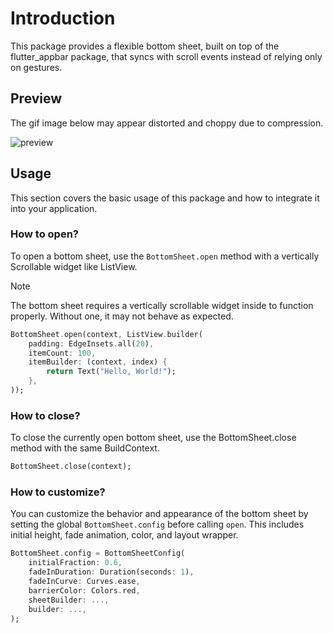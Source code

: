 # Introduction
This package provides a flexible bottom sheet, built on top of the flutter_appbar package, that syncs with scroll events instead of relying only on gestures.

## Preview
The gif image below may appear distorted and choppy due to compression.

![preview](https://github.com/user-attachments/assets/059081e1-a526-4545-bd7a-9d6fa482f458)

## Usage
This section covers the basic usage of this package and how to integrate it into your application.

### How to open?
To open a bottom sheet, use the `BottomSheet.open` method with a vertically Scrollable widget like ListView.

> [!NOTE]
> The bottom sheet requires a vertically scrollable widget inside to function properly. Without one, it may not behave as expected.

```dart
BottomSheet.open(context, ListView.builder(
    padding: EdgeInsets.all(20),
    itemCount: 100,
    itemBuilder: (context, index) {
        return Text("Hello, World!");
    },
));
```

### How to close?
To close the currently open bottom sheet, use the BottomSheet.close method with the same BuildContext.

```dart
BottomSheet.close(context);
```

### How to customize?
You can customize the behavior and appearance of the bottom sheet by setting the global `BottomSheet.config` before calling `open`. This includes initial height, fade animation, color, and layout wrapper.

```dart
BottomSheet.config = BottomSheetConfig(
    initialFraction: 0.6,
    fadeInDuration: Duration(seconds: 1),
    fadeInCurve: Curves.ease,
    barrierColor: Colors.red,
    sheetBuilder: ...,
    builder: ...,
);
```
